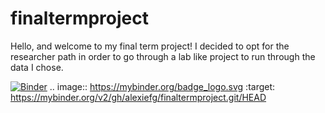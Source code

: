 # finaltermproject

Hello, and welcome to my final term project!
I decided to opt for the researcher path in order to go through a lab like project to run through the data I chose. 






[![Binder](https://mybinder.org/badge_logo.svg)](https://mybinder.org/v2/gh/alexiefg/finaltermproject.git/HEAD)
.. image:: https://mybinder.org/badge_logo.svg
 :target: https://mybinder.org/v2/gh/alexiefg/finaltermproject.git/HEAD

